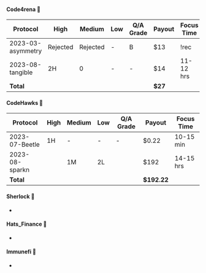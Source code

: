 #### Code4rena 🔮

| Protocol          | High      | Medium    | Low       | Q/A Grade | Payout  | Focus Time |
|-------------------|-----------|-----------|-----------|-----------|---------|---------   |
| 2023-03-asymmetry | Rejected  | Rejected  | -         | B         | $13     |    !rec    |
| 2023-08-tangible  | 2H        |        0  | -         |  -        | $14     |11-  12 hrs |
| **Total**         |           |           |           |           | **$27** |            |

#### CodeHawks 🦅 

| Protocol          | High      | Medium    | Low       | Q/A Grade | Payout   | Focus Time|
|-------------------|-----------|-----------|-----------|-----------|----------|---------  |
| 2023-07-Beetle    | 1H        | -         | -         | -         | $0.22    | 10-15 min |
| 2023-08-sparkn    |           |   1M      |  2L       |           |  $192    | 14-15 hrs |
| **Total**         |           |           |           |           |**$192.22**|          |

#### Sherlock 🎷
-

#### Hats_Finance 🤠

-

#### Immunefi 🔷

-




